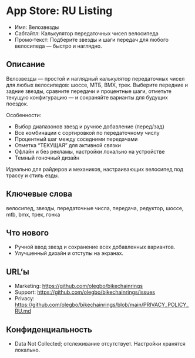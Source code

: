 # App Store: RU Listing

- Имя: Велозвезды
- Сабтайтл: Калькулятор передаточных чисел велосипеда
- Промо‑текст: Подберите звезды и шаги передач для любого велосипеда — быстро и наглядно.

## Описание
Велозвезды — простой и наглядный калькулятор передаточных чисел для любых велосипедов: шоссе, МТБ, BMX, трек. Выберите передние и задние звезды, сравните передачи и процентные шаги, отметьте текущую конфигурацию — и сохраняйте варианты для будущих поездок.

Особенности:
- Выбор диапазонов звезд и ручное добавление (перед/зад)
- Все комбинации с сортировкой по передаточному числу
- Процентный шаг между соседними передачами
- Отметка “ТЕКУЩАЯ” для активной связки
- Офлайн и без рекламы, настройки локально на устройстве
- Темный гоночный дизайн

Идеально для райдеров и механиков, настраивающих велосипед под трассу и стиль езды.

## Ключевые слова
велосипед, звезды, передаточные числа, передача, редуктор, шоссе, mtb, bmx, трек, гонка

## Что нового
- Ручной ввод звезд и сохранение всех добавленных вариантов.
- Улучшенный дизайн и отступы на экранах.

## URL’ы
- Marketing: https://github.com/olegbo/bikechainrings
- Support: https://github.com/olegbo/bikechainrings/issues
- Privacy: https://github.com/olegbo/bikechainrings/blob/main/PRIVACY_POLICY_RU.md

## Конфиденциальность
- Data Not Collected; отслеживание отсутствует. Настройки хранятся локально.
